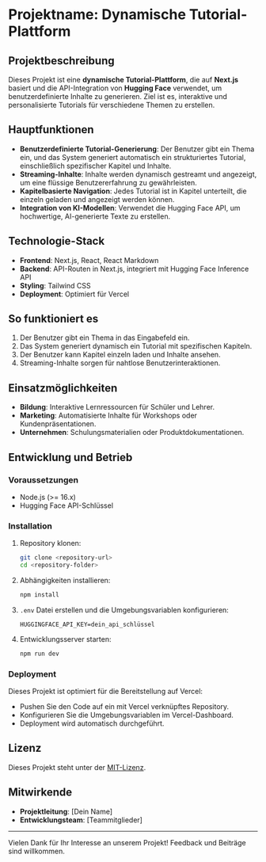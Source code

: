 # Projektname: Dynamische Tutorial-Plattform

## Projektbeschreibung
Dieses Projekt ist eine **dynamische Tutorial-Plattform**, die auf **Next.js** basiert und die API-Integration von **Hugging Face** verwendet, um benutzerdefinierte Inhalte zu generieren. Ziel ist es, interaktive und personalisierte Tutorials für verschiedene Themen zu erstellen.

## Hauptfunktionen
- **Benutzerdefinierte Tutorial-Generierung**: Der Benutzer gibt ein Thema ein, und das System generiert automatisch ein strukturiertes Tutorial, einschließlich spezifischer Kapitel und Inhalte.
- **Streaming-Inhalte**: Inhalte werden dynamisch gestreamt und angezeigt, um eine flüssige Benutzererfahrung zu gewährleisten.
- **Kapitelbasierte Navigation**: Jedes Tutorial ist in Kapitel unterteilt, die einzeln geladen und angezeigt werden können.
- **Integration von KI-Modellen**: Verwendet die Hugging Face API, um hochwertige, AI-generierte Texte zu erstellen.

## Technologie-Stack
- **Frontend**: Next.js, React, React Markdown
- **Backend**: API-Routen in Next.js, integriert mit Hugging Face Inference API
- **Styling**: Tailwind CSS
- **Deployment**: Optimiert für Vercel

## So funktioniert es
1. Der Benutzer gibt ein Thema in das Eingabefeld ein.
2. Das System generiert dynamisch ein Tutorial mit spezifischen Kapiteln.
3. Der Benutzer kann Kapitel einzeln laden und Inhalte ansehen.
4. Streaming-Inhalte sorgen für nahtlose Benutzerinteraktionen.

## Einsatzmöglichkeiten
- **Bildung**: Interaktive Lernressourcen für Schüler und Lehrer.
- **Marketing**: Automatisierte Inhalte für Workshops oder Kundenpräsentationen.
- **Unternehmen**: Schulungsmaterialien oder Produktdokumentationen.

## Entwicklung und Betrieb
### Voraussetzungen
- Node.js (>= 16.x)
- Hugging Face API-Schlüssel

### Installation
1. Repository klonen:
   ```bash
   git clone <repository-url>
   cd <repository-folder>
   ```
2. Abhängigkeiten installieren:
   ```bash
   npm install
   ```
3. `.env` Datei erstellen und die Umgebungsvariablen konfigurieren:
   ```env
   HUGGINGFACE_API_KEY=dein_api_schlüssel
   ```
4. Entwicklungsserver starten:
   ```bash
   npm run dev
   ```

### Deployment
Dieses Projekt ist optimiert für die Bereitstellung auf Vercel:
- Pushen Sie den Code auf ein mit Vercel verknüpftes Repository.
- Konfigurieren Sie die Umgebungsvariablen im Vercel-Dashboard.
- Deployment wird automatisch durchgeführt.

## Lizenz
Dieses Projekt steht unter der [MIT-Lizenz](LICENSE).

## Mitwirkende
- **Projektleitung**: [Dein Name]
- **Entwicklungsteam**: [Teammitglieder]

---
Vielen Dank für Ihr Interesse an unserem Projekt! Feedback und Beiträge sind willkommen.
